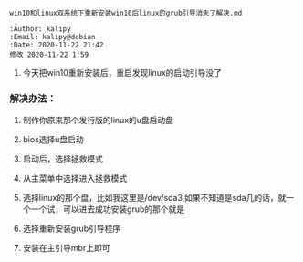 ```
win10和linux双系统下重新安装win10后linux的grub引导消失了解决.md

:Author: kalipy
:Email: kalipy@debian
:Date: 2020-11-22 21:42
修改 2020-11-22 1:59
```

1. 今天把win10重新安装后，重启发现linux的启动引导没了

### 解决办法：

1. 制作你原来那个发行版的linux的u盘启动盘

2. bios选择u盘启动

3. 启动后，选择拯救模式

4. 从主菜单中选择进入拯救模式

5. 选择linux的那个盘，比如我这里是/dev/sda3,如果不知道是sda几的话，就一个一个试，可以进去成功安装grub的那个就是

6. 选择重新安装grub引导程序

7. 安装在主引导mbr上即可

